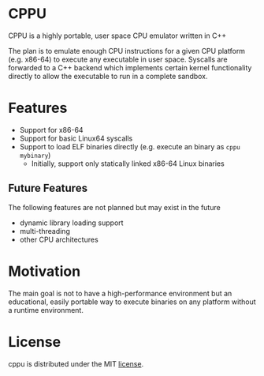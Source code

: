 # CPPU
CPPU is a highly portable, user space CPU emulator written in C++

The plan is to emulate enough CPU instructions for a given CPU platform (e.g. x86-64) to execute any executable in user space.
Syscalls are forwarded to a C++ backend which implements certain kernel functionality directly to allow the executable to run in a complete sandbox.

# Features
- Support for x86-64
- Support for basic Linux64 syscalls
- Support to load ELF binaries directly (e.g. execute an binary as `cppu mybinary`)
  - Initially, support only statically linked x86-64 Linux binaries

## Future Features
The following features are not planned but may exist in the future
- dynamic library loading support
- multi-threading
- other CPU architectures

# Motivation
The main goal is not to have a high-performance environment but an educational, easily portable way to execute binaries on any platform without a runtime environment.

# License

cppu is distributed under the MIT
[license](https://github.com/matthiasstraka/cppu/blob/main/LICENSE).
